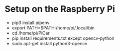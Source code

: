 # Setup on the Raspberry Pi

- pip3 install pipenv
- export PATH=$PATH:/home/pi/.local/bin
- cd /home/pi/PiCar
- pip install requirements.txt except opencv-python
- sudo apt-get install python3-opencv
